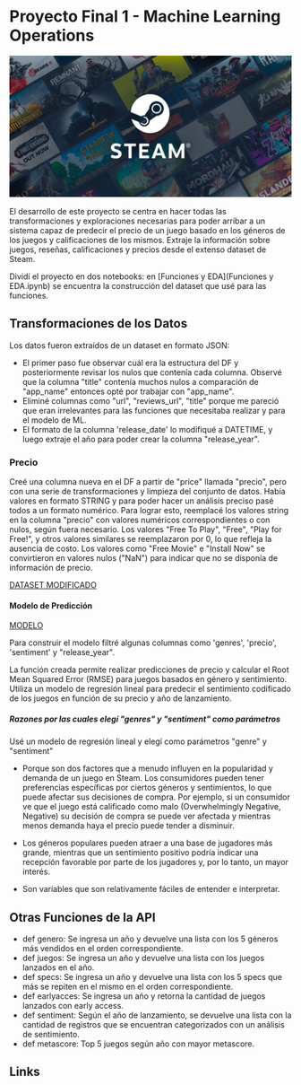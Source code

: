# Proyecto Final 1 - Machine Learning Operations

![PLATAFORMA STEAM](steam-1.jpg_759710130.webp)

El desarrollo de este proyecto se centra en hacer todas las transformaciones y exploraciones necesarias para poder arribar a un sistema capaz de predecir el precio de un juego basado en los géneros de los juegos y calificaciones de los mismos.
Extraje la información sobre juegos, reseñas, calificaciones y precios desde el extenso dataset de Steam.

Dividí el proyecto en dos notebooks: en [Funciones y EDA](Funciones y EDA.ipynb) se encuentra la construcción del dataset que usé para las funciones.

## Transformaciones de los Datos

Los datos fueron extraídos de un dataset en formato JSON:

- El primer paso fue observar cuál era la estructura del DF y posteriormente revisar los nulos que contenía cada columna. Observé que la columna "title" contenía muchos nulos a comparación de "app_name" entonces opté por trabajar con "app_name".
- Eliminé columnas como "url", "reviews_url", "title" porque me pareció que eran irrelevantes para las funciones que necesitaba realizar y para el modelo de ML.
- El formato de la columna 'release_date' lo modifiqué a DATETIME, y luego extraje el año para poder crear la columna "release_year".

### Precio

Creé una columna nueva en el DF a partir de "price" llamada "precio", pero con una serie de transformaciones y limpieza del conjunto de datos.
Había valores en formato STRING y para poder hacer un análisis preciso pasé todos a un formato numérico. Para lograr esto, reemplacé los valores string en la columna "precio" con valores numéricos correspondientes o con nulos, según fuera necesario. Los valores "Free To Play", "Free", "Play for Free!", y otros valores similares se reemplazaron por 0, lo que refleja la ausencia de costo. Los valores como "Free Movie" e "Install Now" se convirtieron en valores nulos ("NaN") para indicar que no se disponía de información de precio.

[DATASET MODIFICADO](steam_csv)

#### Modelo de Predicción

[MODELO](MLearning.ipynb)

Para construir el modelo filtré algunas columnas como 'genres', 'precio', 'sentiment' y "release_year".

La función creada permite realizar predicciones de precio y calcular el Root Mean Squared Error (RMSE) para juegos basados en género y sentimiento. Utiliza un modelo de regresión lineal para predecir el sentimiento codificado de los juegos en función de su precio y año de lanzamiento.

##### Razones por las cuales elegí "genres" y "sentiment" como parámetros

Usé un modelo de regresión lineal y elegí como parámetros "genre" y "sentiment"

- Porque son dos factores que a menudo influyen en la popularidad y demanda de un juego en Steam. Los consumidores pueden tener preferencias específicas por ciertos géneros y sentimientos, lo que puede afectar sus decisiones de compra. Por ejemplo, si un consumidor ve que el juego está calificado como malo (Overwhelmingly Negative, Negative) su decisión de compra se puede ver afectada y mientras menos demanda haya el precio puede tender a disminuir.

- Los géneros populares pueden atraer a una base de jugadores más grande, mientras que un sentimiento positivo podría indicar una recepción favorable por parte de los jugadores y, por lo tanto, un mayor interés.

- Son variables que son relativamente fáciles de entender e interpretar.

## Otras Funciones de la API

- def genero: Se ingresa un año y devuelve una lista con los 5 géneros más vendidos en el orden correspondiente.
- def juegos: Se ingresa un año y devuelve una lista con los juegos lanzados en el año.
- def specs: Se ingresa un año y devuelve una lista con los 5 specs que más se repiten en el mismo en el orden correspondiente.
- def earlyacces: Se ingresa un año y retorna la cantidad de juegos lanzados con early access.
- def sentiment: Según el año de lanzamiento, se devuelve una lista con la cantidad de registros que se encuentran categorizados con un análisis de sentimiento.
- def metascore: Top 5 juegos según año con mayor metascore.

## Links


